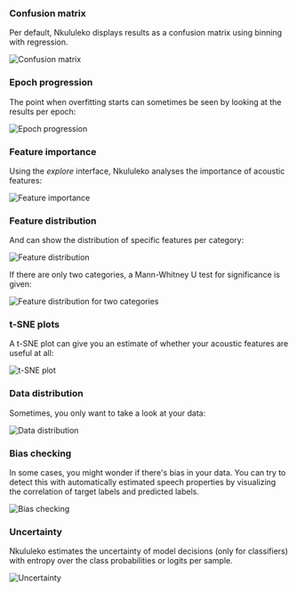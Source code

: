 
### Confusion matrix
Per default, Nkululeko displays results as a confusion matrix using binning with regression.

![Confusion matrix](./images/conf_mat.png)

### Epoch progression
The point when overfitting starts can sometimes be seen by looking at the results per epoch:

![Epoch progression](./images/epoch_progression.png)

### Feature importance
Using the *explore* interface, Nkululeko analyses the importance of acoustic features:
 
![Feature importance](./images/feat_importance.png)

### Feature distribution
And can show the distribution of specific features per category:

![Feature distribution](./images/feat_dist.png)

If there are only two categories, a Mann-Whitney U test for significance is given:

![Feature distribution for two categories](./images/feat_dist_2.png)

### t-SNE plots
A t-SNE plot can give you an estimate of whether your acoustic features are useful at all:

![t-SNE plot](./images/tsne.png)

### Data distribution
Sometimes, you only want to take a look at your data:

![Data distribution](./images/data_plot.png)

### Bias checking
In some cases, you might wonder if there's bias in your data. You can try to detect this with automatically estimated speech properties by visualizing the correlation of target labels and predicted labels.

![Bias checking](./images/emotion-pesq.png)

### Uncertainty
Nkululeko estimates the uncertainty of model decisions (only for classifiers) with entropy over the class probabilities or logits per sample.

![Uncertainty](./images/uncertainty.png)
